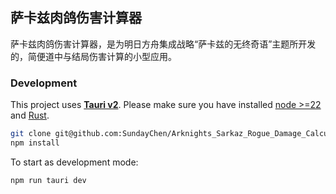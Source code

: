 ## 萨卡兹肉鸽伤害计算器

萨卡兹肉鸽伤害计算器，是为明日方舟集成战略“萨卡兹的无终奇语”主题所开发的，简便道中与结局伤害计算的小型应用。

### Development

This project uses **[Tauri v2](https://v2.tauri.app/)**. Please make sure you have installed [node >=22](https://nodejs.org/) and [Rust](https://www.rust-lang.org/learn/get-started).

```bash
git clone git@github.com:SundayChen/Arknights_Sarkaz_Rogue_Damage_Calculator.git
npm install
```

To start as development mode:

```bash
npm run tauri dev
```